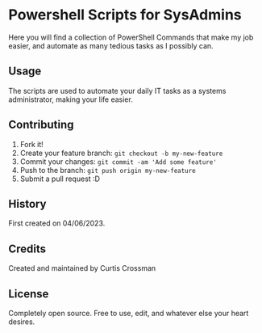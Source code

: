 # Powershell Scripts for SysAdmins
 
Here you will find a collection of PowerShell Commands that make my job easier, and automate as many tedious tasks as I possibly can.

## Usage

The scripts are used to automate your daily IT tasks as a systems administrator, making your life easier.

## Contributing

1. Fork it!
2. Create your feature branch: `git checkout -b my-new-feature`
3. Commit your changes: `git commit -am 'Add some feature'`
4. Push to the branch: `git push origin my-new-feature`
5. Submit a pull request :D

## History

First created on 04/06/2023.

## Credits

Created and maintained by Curtis Crossman

## License

Completely open source. Free to use, edit, and whatever else your heart desires.

